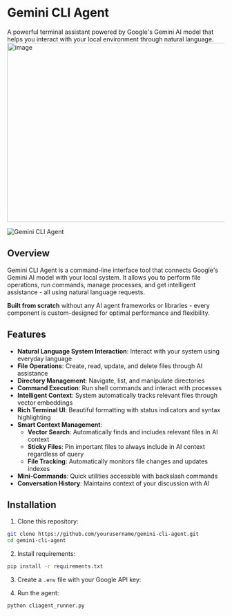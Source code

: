 # Gemini CLI Agent

A powerful terminal assistant powered by Google's Gemini AI model that helps you interact with your local environment through natural language.
<img width="740" height="415" alt="image" src="https://github.com/user-attachments/assets/866993c5-6b52-442f-90b4-7df60c15e73a" />

![Gemini CLI Agent](https://img.shields.io/badge/Gemini-CLI%20Agent-blue)

## Overview

Gemini CLI Agent is a command-line interface tool that connects Google's Gemini AI model with your local system. It allows you to perform file operations, run commands, manage processes, and get intelligent assistance - all using natural language requests.

**Built from scratch** without any AI agent frameworks or libraries - every component is custom-designed for optimal performance and flexibility.

## Features

- **Natural Language System Interaction**: Interact with your system using everyday language
- **File Operations**: Create, read, update, and delete files through AI assistance
- **Directory Management**: Navigate, list, and manipulate directories
- **Command Execution**: Run shell commands and interact with processes
- **Intelligent Context**: System automatically tracks relevant files through vector embeddings
- **Rich Terminal UI**: Beautiful formatting with status indicators and syntax highlighting
- **Smart Context Management**:
  - **Vector Search**: Automatically finds and includes relevant files in AI context
  - **Sticky Files**: Pin important files to always include in AI context regardless of query
  - **File Tracking**: Automatically monitors file changes and updates indexes
- **Mini-Commands**: Quick utilities accessible with backslash commands
- **Conversation History**: Maintains context of your discussion with AI

## Installation

1. Clone this repository:
```bash
git clone https://github.com/yourusername/gemini-cli-agent.git
cd gemini-cli-agent
```

2. Install requirements:
```bash
pip install -r requirements.txt
```

3. Create a `.env` file with your Google API key:

4. Run the agent:
```bash
python cliagent_runner.py
```
